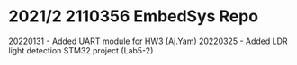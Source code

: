 # 2021/2 2110356 EmbedSys Repo

20220131 - Added UART module for HW3 (Aj.Yam)
20220325 - Added LDR light detection STM32 project (Lab5-2)
